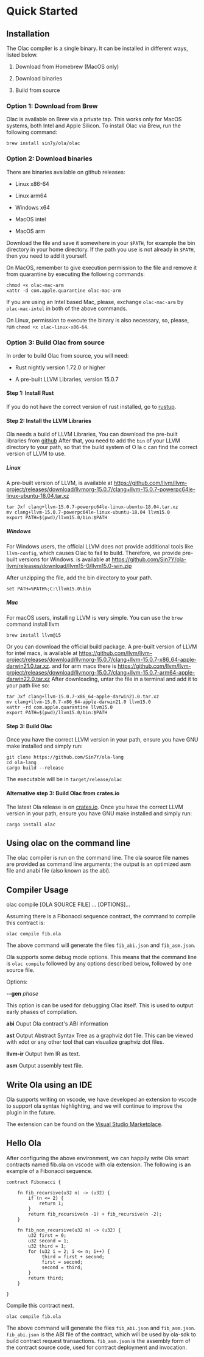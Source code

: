 # Quick Started

## Installation

The Olac compiler is a single binary. It can be installed in different ways, listed below.

1. Download from Homebrew (MacOS only)

2. Download binaries

3. Build from source


### Option 1: Download from Brew

Olac is available on Brew via a private tap. This works only for MacOS systems, both Intel and Apple Silicon. To install Olac via Brew, run the following command:

```shell
brew install sin7y/ola/olac
```

### Option 2: Download binaries

There are binaries available on github releases:

* Linux x86-64

* Linux arm64

* Windows x64

* MacOS intel

* MacOS arm

Download the file and save it somewhere in your `$PATH`, for example the bin directory in your home directory. If the path you use is not already in `$PATH`, then you need to add it yourself.

On MacOS, remember to give execution permission to the file and remove it from quarantine by executing the following commands:

```shell
chmod +x olac-mac-arm
xattr -d com.apple.quarantine olac-mac-arm
```

If you are using an Intel based Mac, please, exchange `olac-mac-arm` by `olac-mac-intel` in both of the above commands.

On Linux, permission to execute the binary is also necessary, so, please, run `chmod +x olac-linux-x86-64`. 

### Option 3: Build Olac from source

In order to build Olac from source, you will need:

- Rust nightly version 1.72.0 or higher

- A pre-built LLVM Libraries, version 15.0.7

#### Step 1: Install Rust

If you do not have the correct version of rust installed, go to [rustup](https://rustup.rs/). 

#### Step 2: Install the LLVM Libraries

Ola  needs a build of LLVM Libraries,  You can  download the pre-built libraries from [github](https://github.com/llvm/llvm-project/releases/tag/llvmorg-15.0.7)  After that, you need to add the `bin` of your LLVM directory to your path, so that the build system of  O la c can find the correct version of LLVM to use.

##### Linux 

A pre-built version of LLVM,   is available at https://github.com/llvm/llvm-project/releases/download/llvmorg-15.0.7/clang+llvm-15.0.7-powerpc64le-linux-ubuntu-18.04.tar.xz

```shell
tar Jxf clang+llvm-15.0.7-powerpc64le-linux-ubuntu-18.04.tar.xz
mv clang+llvm-15.0.7-powerpc64le-linux-ubuntu-18.04 llvm15.0
export PATH=$(pwd)/llvm15.0/bin:$PATH
```

##### Windows

For Windows users, the official LLVM does not provide additional tools like `llvm-config`, which causes Olac to fail to build. Therefore, we provide pre-built versions for Windows. is available at  https://github.com/Sin7Y/ola-llvm/releases/download/llvm15-0/llvm15.0-win.zip

After unzipping the file, add the bin directory to your path.

```
set PATH=%PATH%;C:\llvm15.0\bin
```

##### Mac

For macOS users, installing LLVM is very simple. You can use the `brew` command install llvm  

```
brew install llvm@15
```

Or you can download the official build package. A pre-built version of LLVM for intel macs, is available at https://github.com/llvm/llvm-project/releases/download/llvmorg-15.0.7/clang+llvm-15.0.7-x86_64-apple-darwin21.0.tar.xz.  and for arm macs there is https://github.com/llvm/llvm-project/releases/download/llvmorg-15.0.7/clang+llvm-15.0.7-arm64-apple-darwin22.0.tar.xz After downloading, untar the file in a terminal and add it to your path like so:

```
tar Jxf clang+llvm-15.0.7-x86_64-apple-darwin21.0.tar.xz
mv clang+llvm-15.0.7-x86_64-apple-darwin21.0 llvm15.0
xattr -rd com.apple.quarantine llvm15.0 
export PATH=$(pwd)/llvm15.0/bin:$PATH
```

#### Step 3: Build Olac

Once you have the correct LLVM version in your path, ensure you have GNU make installed and simply run:

```
git clone https://github.com/Sin7Y/ola-lang
cd ola-lang
cargo build --release
```

The executable will be in `target/release/olac`

#### Alternative step 3: Build Olac from crates.io

The latest Ola  release is on [crates.io](https://crates.io/crates/ola-lang). Once you have the correct LLVM version in your path, ensure you have GNU make installed and simply run:

```
cargo install olac
```

## Using olac on the command line 

The olac compiler is run on the command line. The ola source file names are provided as command line arguments; the output is an optimized asm file and anabi file (also known as the abi). 

## Compiler Usage

olac compile [OLA SOURCE FILE] ... [OPTIONS]…

Assuming there is a Fibonacci sequence contract, the command to compile this contract is:

```
olac compile fib.ola
```

The above command will generate the files `fib_abi.json` and `fib_asm.json`.

Ola supports some debug mode options. This means that the command line is `olac compile` followed by any options described below, followed by one source file.

Options:

**--gen**  *phase*

This option is can be used for debugging Olac itself. This is used to output early phases of compilation.

**abi**  Ouput Ola contract's ABI information

**ast**  Output Abstract Syntax Tree as a graphviz dot file. This can be viewed with xdot or any other tool that can visualize graphviz dot files.

**llvm-ir**  Output llvm IR as text.

**asm** Output assembly text file.

## Write Ola using an IDE

Ola supports writing on vscode, we have developed an extension to vscode to support ola syntax highlighting, and we will continue to improve the plugin in the future.

The extension can be found on the [Visual Studio Marketplace](https://marketplace.visualstudio.com/items?itemName=Sin7y.ola).

## Hello Ola 

After configuring the above environment, we can happily write Ola smart contracts named fib.ola on vscode with ola extension. The following is an example of a Fibonacci sequence.

```
contract Fibonacci {

    fn fib_recursive(u32 n) -> (u32) {
        if (n <= 2) {
            return 1;
        }
        return fib_recursive(n -1) + fib_recursive(n -2);
    }

    fn fib_non_recursive(u32 n) -> (u32) {
        u32 first = 0;
        u32 second = 1;
        u32 third = 1;
        for (u32 i = 2; i <= n; i++) {
             third = first + second;
             first = second;
             second = third;
        }
        return third;
    }

}
```

Compile this contract next.

```shell
olac compile fib.ola
```

The above command will generate the files `fib_abi.json` and `fib_asm.json`. ` fib_abi.json` is the ABI file of the contract, which will be used by ola-sdk to build contract request transactions. `fib_asm.json` is the assembly form of the contract source code, used for contract deployment and invocation.